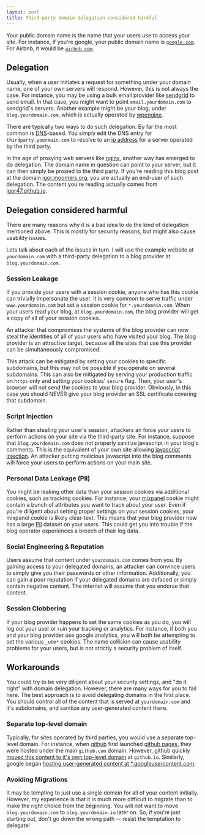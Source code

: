 ```yaml
---
layout: post
title: Third-party domain delegation considered harmful
---
```


Your public domain name is the name that your users use to access your site.
For instance, if you're google, your public domain name is [`google.com`](https://www.google.com).
For Airbnb, it would be [`airbnb.com`](https://www.airbnb.com).

## Delegation ##

Usually, when a user initiates a request for something under your domain name, one of your own servers will respond.
However, this is not always the case.
For instance, you may be using a bulk email provider like [sendgrid](https://www.sendgrid.com) to send email.
In that case, you might want to point `email.yourdomain.com` to sendgrid's servers.
Another example might be your blog, under `blog.yourdomain.com`, which is actually operated by [wpengine](https://wpengine.com).

There are typically two ways to do such delegation.
By far the most common is [DNS](https://en.wikipedia.org/wiki/Domain_Name_System)-based.
You simply edit the DNS entry for `thirdparty.yourmain.com` to resolve to an [ip address](https://en.wikipedia.org/wiki/IP_address) for a server operated by the third party.

In the age of proxying web servers like [nginx](http://nginx.org/en/), another way has emerged to do delegation.
The domain name in question can point to your server, but it can then simply be proxied to the third party.
If you're reading this blog post at the domain [igor.moomers.org](http://igor.moomers.org), you are actually an end-user of such delegation.
The content you're reading actually comes from [igor47.github.io](http://igor47.github.io/).

## Delegation considered harmful ##

There are many reasons why it is a bad idea to do the kind of delegation mentioned above.
This is mostly for security reasons, but might also cause usability issues.

Lets talk about each of the issues in turn.
I will use the example website at `yourdomain.com` with a third-party delegation to a blog provider at `blog.yourdomain.com`.

### Session Leakage ###

If you provide your users with a session cookie, anyone who has this cookie can trivially impersonate the user.
It is very common to serve traffic under `www.yourdomain.com` but set a session cookie for `*.yourdomain.com`.
When your users read your blog, at `blog.yourdomain.com`, the blog provider will get a copy of all of your session cookies.

An attacker that compromises the systems of the blog provider can now steal the identities of all of your users who have visited your blog.
The blog provider is an attractive target, because all the sites that use this provider can be simultaneously compromised.

This attack can be mitigated by setting your cookies to specific subdomains, but this may not be possible if you operate on several subdomains.
This can also be mitigated by serving your production traffic on `https` only and setting your cookies' `secure` flag.
Then, your user's browser will not send the cookies to your blog provider.
Obviously, in this case you should NEVER give your blog provider an SSL certificate covering that subdomain.

### Script Injection ###

Rather than stealing your user's session, attackers an force your users to perform actions on your site via the third-party site.
For instance, suppose that `blog.yourdomain.com` does not properly sanitize javascript in your blog's comments.
This is the equivalent of your own site allowing [javascript injection](https://en.wikipedia.org/wiki/Cross-site_scripting).
An attacker putting malicious javascript into the blog comments will force your users to perform actions on your main site.

### Personal Data Leakage (PII) ###

You might be leaking other data than your session cookies via additional cookies, such as tracking cookies.
For instance, your [mixpanel](https://mixpanel.com) cookie might contain a bunch of attributes you want to track about your user.
Even if you're diligent about setting proper settings on your session cookies, your mixpanel cookie is likely clear-text.
This means that your blog provider now has a large [PII](https://en.wikipedia.org/wiki/Personally_identifiable_information) dataset on your users.
This could get you into trouble if the blog operator experiences a breech of their log data.

### Social Engineering & Reputation ###

Users assume that content under `yourdomain.com` comes from you.
By gaining access to your delegated domains, an attacker can convince users to simply give you their passwords or other information.
Additionally, you can gain a poor reputation if your delegated domains are defaced or simply contain negative content.
The internet will assume that you endorse that content.

### Session Clobbering ###

If your blog provider happens to set the same cookies as you do, you will log out your user or ruin your tracking or analytics.
For instance, if both you and your blog provider use google analytics, you will both be attempting to set the various `_utm*` cookies.
The name collision can cause usability problems for your users, but is not strictly a security problem of itself.

## Workarounds ##

You could try to be very diligent about your security settings, and "do it right" with domain delegation.
However, there are many ways for you to fail here.
The best approach is to avoid delegating domains in the first place.
You should control all of the content that is served at `yourdomain.com` and it's subdomains, and sanitize any user-generated content there.

### Separate top-level domain ###

Typically, for sites operated by third parties, you would use a separate top-level domain.
For instance, when [github](https://github.com) first launched [github pages](http://pages.github.com/), they were hosted under the main `github.com` domain.
However, github quickly [moved this content to it's own top-level domain](https://github.com/blog/1452-new-github-pages-domain-github-io) at `github.io`.
Similarly, google began [hosting user-generated content at \*.googleusercontent.com](http://googleonlinesecurity.blogspot.com/2012/08/content-hosting-for-modern-web.html).

### Avoiding Migrations ###

It may be tempting to just use a single domain for all of your content initially.
However, my experience is that it is much more difficult to migrate than to make the right choice from the beginning.
You will not want to move `blog.yourdomain.com` to `blog.yourdomain.io` later on.
So, if you're just starting out, don't go down the wrong path -- resist the temptation to delegate!

